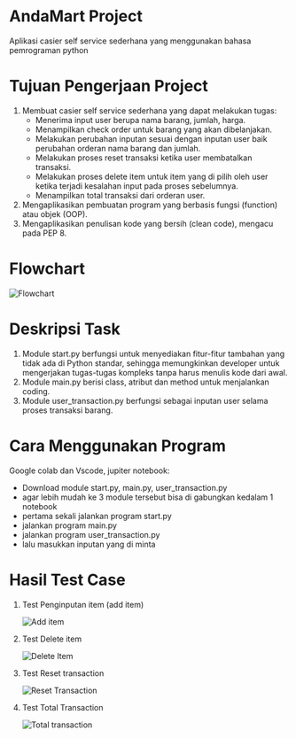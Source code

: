 # AndaMart Project
Aplikasi casier self service sederhana yang menggunakan bahasa pemrograman python

# Tujuan Pengerjaan Project
 1. Membuat casier self service sederhana yang dapat melakukan tugas:
      - Menerima input user berupa nama barang, jumlah, harga.
      - Menampilkan check order untuk barang yang akan dibelanjakan.
      - Melakukan perubahan inputan sesuai dengan inputan user baik perubahan orderan nama barang dan jumlah.
      - Melakukan proses reset transaksi ketika user membatalkan transaksi.
      - Melakukan proses delete item untuk item yang di pilih oleh user ketika terjadi kesalahan input pada proses sebelumnya.
      - Menampilkan total transaksi dari orderan user.
2. Mengaplikasikan pembuatan program yang berbasis fungsi (function) atau objek (OOP).
3. Mengaplikasikan penulisan kode yang bersih (clean code), mengacu pada PEP 8.

# Flowchart
![Flowchart](https://user-images.githubusercontent.com/122861923/218296666-6b90accd-4feb-4fcb-b8bc-9bc096f89e65.jpeg)

# Deskripsi Task
1. Module start.py berfungsi untuk menyediakan fitur-fitur tambahan yang tidak ada di Python standar, 
   sehingga memungkinkan developer untuk mengerjakan tugas-tugas kompleks tanpa harus menulis kode dari awal.
2. Module main.py berisi class, atribut dan method untuk menjalankan coding.
3. Module user_transaction.py berfungsi sebagai inputan user selama proses transaksi barang.

# Cara Menggunakan Program
Google colab dan Vscode, jupiter notebook:
   - Download module start.py, main.py, user_transaction.py
   - agar lebih mudah ke 3 module tersebut bisa di gabungkan kedalam 1 notebook
   - pertama sekali jalankan program start.py
   - jalankan program main.py
   - jalankan program user_transaction.py
   - lalu masukkan inputan yang di minta
 
 # Hasil Test Case
 1. Test Penginputan item (add item)
 
 
    ![Add item](https://user-images.githubusercontent.com/122861923/218297177-ff36411b-21f7-45f1-9c3f-19187f2fe54e.JPG)
 
 2. Test Delete item


    ![Delete Item](https://user-images.githubusercontent.com/122861923/218297200-e5eb8621-2f3a-47db-80e8-0b1001c537ee.JPG)
 
 3. Test Reset transaction


    ![Reset Transaction](https://user-images.githubusercontent.com/122861923/218297227-194af568-b1e6-41a9-b6d4-81c2253502ff.JPG)
    
 4. Test Total Transaction


    ![Total transaction](https://user-images.githubusercontent.com/122861923/218297252-803adccd-4984-4548-a394-3e57917d857e.JPG)
 

